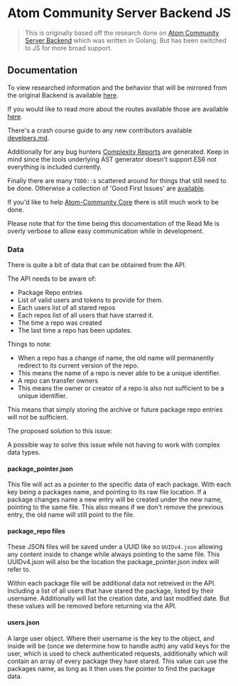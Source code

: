 # Atom Community Server Backend JS

> This is originally based off the research done on [Atom Community Server Backend](https://github.com/confused-Techie/atom-community-server-backend) which was written in Golang. But has been switched to JS for more broad support.

## Documentation

To view researched information and the behavior that will be mirrored from the original Backend is available [here](/docs/overview.md).

If you would like to read more about the routes available those are available [here](/docs/api.md).

There's a crash course guide to any new contributors available [develpers.md](/docs/developers.md).

Additionally for any bug hunters [Complexity Reports](/docs/complexity-report.md) are generated. Keep in mind since the tools underlying AST generator doesn't support ES6 not everything is included currently.

Finally there are many `TODO::`s scattered around for things that still need to be done. Otherwise a collection of 'Good First Issues' are [available](https://github.com/confused-Techie/atom-community-server-backend-JS/issues).

If you'd like to help [Atom-Community Core](https://github.com/atom-community/atom) there is still much work to be done.

Please note that for the time being this documentation of the Read Me is overly verbose to allow easy communication while in development.

### Data

There is quite a bit of data that can be obtained from the API.

The API needs to be aware of:

* Package Repo entries
* List of valid users and tokens to provide for them.
* Each users list of all stared repos
* Each repos list of all users that have starred it.
* The time a repo was created
* The last time a repo has been updates.

Things to note:

* When a repo has a change of name, the old name will permanently redirect to its current version of the repo.
* This means the name of a repo is never able to be a unique identifier.
* A repo can transfer owners
* This means the owner or creator of a repo is also not sufficient to be a unique identifier.

This means that simply storing the archive or future package repo entries will not be sufficient.

The proposed solution to this issue:

A possible way to solve this issue while not having to work with complex data types.

#### package_pointer.json
This file will act as a pointer to the specific data of each package.
With each key being a packages name, and pointing to its raw file location.
If a package changes name a new entry will be created under the new name, pointing to the same file.
This also means if we don't remove the previous entry, the old name will still point to the file.

#### package_repo files
These JSON files will be saved under a UUID like so `UUIDv4.json` allowing any content inside to change
while always pointing to the same file.
This UUIDv4.json will also be the location the package_pointer.json index will refer to.

Within each package file will be additional data not retreived in the API. Including a list of all users
that have stared the package, listed by their username.
Additionally will list the creation date, and last modified date.
But these values will be removed before returning via the API.

#### users.json
A large user object. Where their username is the key to the object, and inside will be (once we determine how to handle auth) any valid keys for the user, which is used to check authenticated requests,
additionally which will contain an array of every package they have stared. This value can use the packages name, as long as it then uses the pointer to find the package data.
